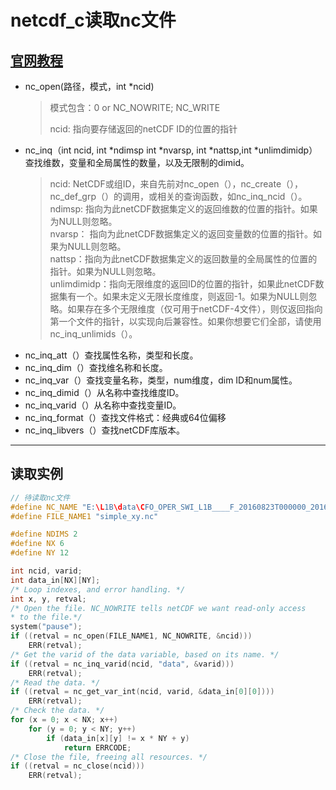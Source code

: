 # netcdf_c读取nc文件

## [官网教程](https://www.unidata.ucar.edu/software/netcdf/docs/reading_unknown.html)

- nc_open(路径，模式，int *ncid)
  >模式包含：0 or NC_NOWRITE; NC_WRITE
  >
  >ncid: 指向要存储返回的netCDF ID的位置的指针
- nc_inq（int ncid, int *ndimsp int *nvarsp, int *nattsp,int *unlimdimidp）查找维数，变量和全局属性的数量，以及无限制的dimid。
  >ncid: NetCDF或组ID，来自先前对nc_open（），nc_create（），nc_def_grp（）的调用，或相关的查询函数，如nc_inq_ncid（）。\
  >ndimsp: 指向为此netCDF数据集定义的返回维数的位置的指针。如果为NULL则忽略。\
  >nvarsp： 指向为此netCDF数据集定义的返回变量数的位置的指针。如果为NULL则忽略。\
  >nattsp：指向为此netCDF数据集定义的返回数量的全局属性的位置的指针。如果为NULL则忽略。\
  >unlimdimidp：指向无限维度的返回ID的位置的指针，如果此netCDF数据集有一个。如果未定义无限长度维度，则返回-1。如果为NULL则忽略。如果存在多个无限维度（仅可用于netCDF-4文件），则仅返回指向第一个文件的指针，以实现向后兼容性。如果你想要它们全部，请使用nc_inq_unlimids（）。
- nc_inq_att（）查找属性名称，类型和长度。
- nc_inq_dim（）查找维名称和长度。
- nc_inq_var（）查找变量名称，类型，num维度，dim ID和num属性。
- nc_inq_dimid（）从名称中查找维度ID。
- nc_inq_varid（）从名称中查找变量ID。
- nc_inq_format（）查找文件格式：经典或64位偏移
- nc_inq_libvers（）查找netCDF库版本。

---

## 读取实例

```C++
// 待读取nc文件
#define NC_NAME "E:\L1B\data\CFO_OPER_SWI_L1B____F_20160823T000000_20160823T014500_NXD.nc"
#define FILE_NAME1 "simple_xy.nc"

#define NDIMS 2
#define NX 6
#define NY 12
```

```C++
int ncid, varid;
int data_in[NX][NY];
/* Loop indexes, and error handling. */
int x, y, retval;
/* Open the file. NC_NOWRITE tells netCDF we want read-only access
* to the file.*/
system("pause");
if ((retval = nc_open(FILE_NAME1, NC_NOWRITE, &ncid)))
	ERR(retval);
/* Get the varid of the data variable, based on its name. */
if ((retval = nc_inq_varid(ncid, "data", &varid)))
	ERR(retval);
/* Read the data. */
if ((retval = nc_get_var_int(ncid, varid, &data_in[0][0])))
	ERR(retval);
/* Check the data. */
for (x = 0; x < NX; x++)
	for (y = 0; y < NY; y++)
		if (data_in[x][y] != x * NY + y)
			return ERRCODE;
/* Close the file, freeing all resources. */
if ((retval = nc_close(ncid)))
	ERR(retval);
```